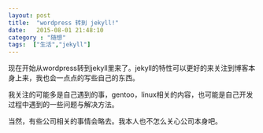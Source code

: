 ```yaml
---
layout: post
title:  "wordpress 转到 jekyll!"
date:   2015-08-01 21:48:10
category : "随想"
tags:  ["生活","jekyll"]
---
```

现在开始从wordpress转到jekyll里来了。jekyll的特性可以更好的来关注到博客本身上来，我也会一点点的写些自己的东西。

我关注的可能多是自己遇到的事，gentoo，linux相关的内容，也可能是自己开发过程中遇到的一些问题与解决方法。

当然，有些公司相关的事情会略去。我本人也不怎么关心公司本身吧。
